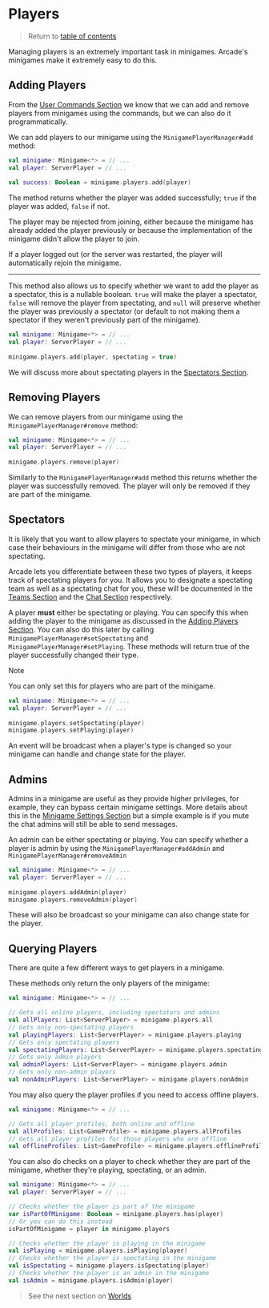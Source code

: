 # Players

> Return to [table of contents](../minigames.md)

Managing players is an extremely important task in minigames. Arcade's minigames make it extremely easy to do this.

## Adding Players

From the [User Commands Section](../commands.md) we know that we can add and remove players from minigames using the commands, but we can also do it programmatically.

We can add players to our minigame using the `MinigamePlayerManager#add` method:

```kotlin
val minigame: Minigame<*> = // ...
val player: ServerPlayer = // ...
    
val success: Boolean = minigame.players.add(player)
```

The method returns whether the player was added successfully; `true` if the player was added, `false` if not.

The player may be rejected from joining, either because the minigame has already added the player previously or because the implementation of the minigame didn't allow the player to join.

If a player logged out (or the server was restarted, the player will automatically rejoin the minigame.

--- 

This method also allows us to specify whether we want to add the player as a spectator, this is a nullable boolean. `true` will make the player a spectator, `false` will remove the player from spectating, and `null` will preserve whether the player was previously a spectator (or default to not making them a spectator if they weren't previously part of the minigame).

```kotlin
val minigame: Minigame<*> = // ...
val player: ServerPlayer = // ...
    
minigame.players.add(player, spectating = true)
```

We will discuss more about spectating players in the [Spectators Section](#spectators).

## Removing Players

We can remove players from our minigame using the `MinigamePlayerManager#remove` method:

```kotlin
val minigame: Minigame<*> = // ...
val player: ServerPlayer = // ...
    
minigame.players.remove(player)
```

Similarly to the `MinigamePlayerManager#add` method this returns whether the player was successfully removed. The player will only be removed if they are part of the minigame.

## Spectators

It is likely that you want to allow players to spectate your minigame, in which case their behaviours in the minigame will differ from those who are not spectating.

Arcade lets you differentiate between these two types of players, it keeps track of spectating players for you. 
It allows you to designate a spectating team as well as a spectating chat for you, these will be documented in the [Teams Section](teams.md) and the [Chat Section](chat.md) respectively.

A player **must** either be spectating or playing. You can specify this when adding the player to the minigame as discussed in the [Adding Players Section](#adding-players).
You can also do this later by calling `MinigamePlayerManager#setSpectating` and `MinigamePlayerManager#setPlaying`. These methods will return true of the player successfully changed their type. 

> [!NOTE]
> You can only set this for players who are part of the minigame.

```kotlin
val minigame: Minigame<*> = // ...
val player: ServerPlayer = // ...
    
minigame.players.setSpectating(player)
minigame.players.setPlaying(player)
```

An event will be broadcast when a player's type is changed so your minigame can handle and change state for the player.

## Admins

Admins in a minigame are useful as they provide higher privileges,
for example, they can bypass certain minigame settings.
More details about this in the [Minigame Settings Section](settings.md) but a simple example is if you mute the chat admins will still be able to send messages. 

An admin can be either spectating or playing. You can specify whether a player is admin by using the `MinigamePlayerManager#addAdmin` and `MinigamePlayerManager#removeAdmin`

```kotlin
val minigame: Minigame<*> = // ...
val player: ServerPlayer = // ...
    
minigame.players.addAdmin(player)
minigame.players.removeAdmin(player)
```

These will also be broadcast so your minigame can also change state for the player.

## Querying Players

There are quite a few different ways to get players in a minigame.

These methods only return the only players of the minigame:
```kotlin
val minigame: Minigame<*> = // ...

// Gets all online players, including spectators and admins
val allPlayers: List<ServerPlayer> = minigame.players.all
// Gets only non-spectating players
val playingPlayers: List<ServerPlayer> = minigame.players.playing
// Gets only spectating players
val spectatingPlayers: List<ServerPlayer> = minigame.players.spectating
// Gets only admin players
val adminPlayers: List<ServerPlayer> = minigame.players.admin
// Gets only non-admin players
val nonAdminPlayers: List<ServerPlayer> = minigame.players.nonAdmin
```

You may also query the player profiles if you need to access offline players.
```kotlin
val minigame: Minigame<*> = // ...

// Gets all player profiles, both online and offline
val allProfiles: List<GameProfile> = minigame.players.allProfiles
// Gets all player profiles for those players who are offline
val offlineProfiles: List<GameProfile> = minigame.players.offlineProfiles
```

You can also do checks on a player to check whether they are part of the minigame,
whether they're playing, spectating, or an admin.

```kotlin
val minigame: Minigame<*> = // ...
val player: ServerPlayer = // ...

// Checks whether the player is part of the minigame
var isPartOfMinigame: Boolean = minigame.players.has(player)
// Or you can do this instead
isPartOfMinigame = player in minigame.players

// Checks whether the player is playing in the minigame
val isPlaying = minigame.players.isPlaying(player)
// Checks whether the player is spectating in the minigame
val isSpectating = minigame.players.isSpectating(player)
// Checks whether the player is an admin in the minigame
val isAdmin = minigame.players.isAdmin(player)
```

> See the next section on [Worlds](worlds.md)
